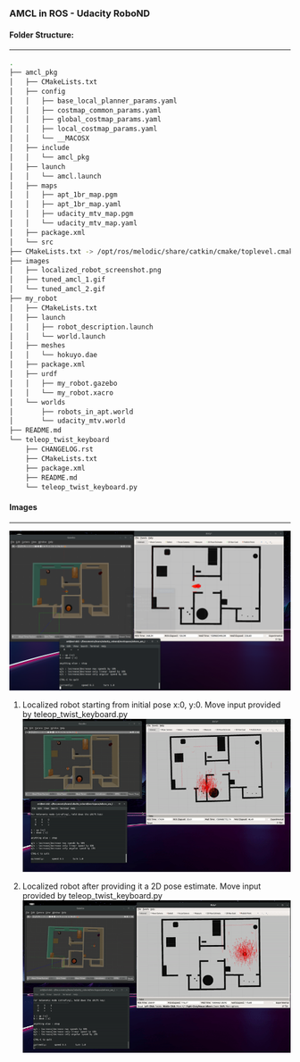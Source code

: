 ### AMCL in ROS - Udacity RoboND

#### Folder Structure:
---

```bash
.
├── amcl_pkg
│   ├── CMakeLists.txt
│   ├── config
│   │   ├── base_local_planner_params.yaml
│   │   ├── costmap_common_params.yaml
│   │   ├── global_costmap_params.yaml
│   │   ├── local_costmap_params.yaml
│   │   └── __MACOSX
│   ├── include
│   │   └── amcl_pkg
│   ├── launch
│   │   └── amcl.launch
│   ├── maps
│   │   ├── apt_1br_map.pgm
│   │   ├── apt_1br_map.yaml
│   │   ├── udacity_mtv_map.pgm
│   │   └── udacity_mtv_map.yaml
│   ├── package.xml
│   └── src
├── CMakeLists.txt -> /opt/ros/melodic/share/catkin/cmake/toplevel.cmake
├── images
│   ├── localized_robot_screenshot.png
│   ├── tuned_amcl_1.gif
│   └── tuned_amcl_2.gif
├── my_robot
│   ├── CMakeLists.txt
│   ├── launch
│   │   ├── robot_description.launch
│   │   └── world.launch
│   ├── meshes
│   │   └── hokuyo.dae
│   ├── package.xml
│   ├── urdf
│   │   ├── my_robot.gazebo
│   │   └── my_robot.xacro
│   └── worlds
│       ├── robots_in_apt.world
│       └── udacity_mtv.world
├── README.md
└── teleop_twist_keyboard
    ├── CHANGELOG.rst
    ├── CMakeLists.txt
    ├── package.xml
    ├── README.md
    └── teleop_twist_keyboard.py

```

#### Images
---
![screenshot of localized robot](./images/localized_robot_screenshot.png)

1. Localized robot starting from initial pose x:0, y:0. Move input provided by teleop_twist_keyboard.py
![localized robot starting from zero](./images/tuned_amcl_1.gif)

2. Localized robot after providing it a 2D pose estimate. Move input provided by teleop_twist_keyboard.py
![localized robot after providing 2D Pose Estimate](./images/tuned_amcl_2.gif)


